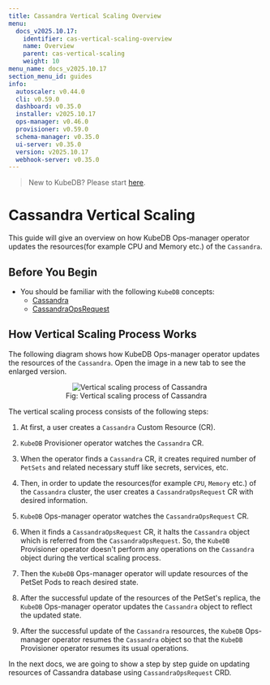 ```yaml
---
title: Cassandra Vertical Scaling Overview
menu:
  docs_v2025.10.17:
    identifier: cas-vertical-scaling-overview
    name: Overview
    parent: cas-vertical-scaling
    weight: 10
menu_name: docs_v2025.10.17
section_menu_id: guides
info:
  autoscaler: v0.44.0
  cli: v0.59.0
  dashboard: v0.35.0
  installer: v2025.10.17
  ops-manager: v0.46.0
  provisioner: v0.59.0
  schema-manager: v0.35.0
  ui-server: v0.35.0
  version: v2025.10.17
  webhook-server: v0.35.0
---
```


> New to KubeDB? Please start [here](/docs/v2025.10.17/README).

# Cassandra Vertical Scaling

This guide will give an overview on how KubeDB Ops-manager operator updates the resources(for example CPU and Memory etc.) of the `Cassandra`.

## Before You Begin

- You should be familiar with the following `KubeDB` concepts:
    - [Cassandra](/docs/v2025.10.17/guides/cassandra/concepts/cassandra)
    - [CassandraOpsRequest](/docs/v2025.10.17/guides/cassandra/concepts/cassandraopsrequest)

## How Vertical Scaling Process Works

The following diagram shows how KubeDB Ops-manager operator updates the resources of the `Cassandra`. Open the image in a new tab to see the enlarged version.

<figure align="center">
  <img alt="Vertical scaling process of Cassandra" src="/docs/v2025.10.17/images/day-2-operation/cassandra/verticalScale.svg">
<figcaption align="center">Fig: Vertical scaling process of Cassandra</figcaption>
</figure>

The vertical scaling process consists of the following steps:

1. At first, a user creates a `Cassandra` Custom Resource (CR).

2. `KubeDB` Provisioner  operator watches the `Cassandra` CR.

3. When the operator finds a `Cassandra` CR, it creates required number of `PetSets` and related necessary stuff like secrets, services, etc.

4. Then, in order to update the resources(for example `CPU`, `Memory` etc.) of the `Cassandra` cluster, the user creates a `CassandraOpsRequest` CR with desired information.

5. `KubeDB` Ops-manager operator watches the `CassandraOpsRequest` CR.

6. When it finds a `CassandraOpsRequest` CR, it halts the `Cassandra` object which is referred from the `CassandraOpsRequest`. So, the `KubeDB` Provisioner  operator doesn't perform any operations on the `Cassandra` object during the vertical scaling process.

7. Then the `KubeDB` Ops-manager operator will update resources of the PetSet Pods to reach desired state.

8. After the successful update of the resources of the PetSet's replica, the `KubeDB` Ops-manager operator updates the `Cassandra` object to reflect the updated state.

9. After the successful update  of the `Cassandra` resources, the `KubeDB` Ops-manager operator resumes the `Cassandra` object so that the `KubeDB` Provisioner  operator resumes its usual operations.

In the next docs, we are going to show a step by step guide on updating resources of Cassandra database using `CassandraOpsRequest` CRD.